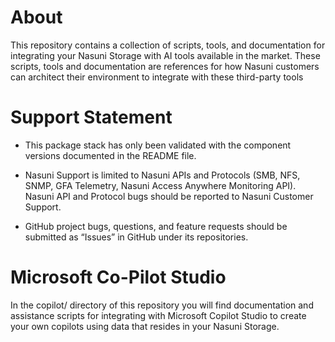 # About

This repository contains a collection of scripts, tools, and documentation for integrating your Nasuni Storage with AI tools available in the market. These scripts, tools and documentation are references for how Nasuni customers can architect their environment to integrate with these third-party tools

# Support Statement

*   This package stack has only been validated with the component versions documented in the README file.
    
*   Nasuni Support is limited to Nasuni APIs and Protocols (SMB, NFS, SNMP, GFA Telemetry, Nasuni Access Anywhere Monitoring API). Nasuni API and Protocol bugs should be reported to Nasuni Customer Support.
    
*   GitHub project bugs, questions, and feature requests should be submitted as “Issues” in GitHub under its repositories.

# Microsoft Co-Pilot Studio

In the copilot/ directory of this repository you will find documentation and assistance scripts for integrating with Microsoft Copilot Studio to create your own copilots using data that resides in your Nasuni Storage. 